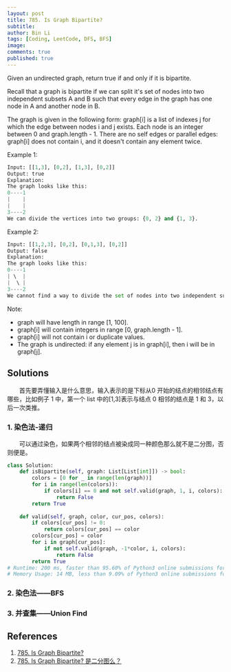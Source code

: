 ```yaml
---
layout: post
title: 785. Is Graph Bipartite?
subtitle: 
author: Bin Li
tags: [Coding, LeetCode, DFS, BFS]
image: 
comments: true
published: true
---
```


Given an undirected graph, return true if and only if it is bipartite.

Recall that a graph is bipartite if we can split it's set of nodes into two independent subsets A and B such that every edge in the graph has one node in A and another node in B.

The graph is given in the following form: graph[i] is a list of indexes j for which the edge between nodes i and j exists.  Each node is an integer between 0 and graph.length - 1.  There are no self edges or parallel edges: graph[i] does not contain i, and it doesn't contain any element twice.

Example 1:
```python
Input: [[1,3], [0,2], [1,3], [0,2]]
Output: true
Explanation: 
The graph looks like this:
0----1
|    |
|    |
3----2
We can divide the vertices into two groups: {0, 2} and {1, 3}.
```
Example 2:
```python
Input: [[1,2,3], [0,2], [0,1,3], [0,2]]
Output: false
Explanation: 
The graph looks like this:
0----1
| \  |
|  \ |
3----2
We cannot find a way to divide the set of nodes into two independent subsets.
```

Note:
* graph will have length in range [1, 100].
* graph[i] will contain integers in range [0, graph.length - 1].
* graph[i] will not contain i or duplicate values.
* The graph is undirected: if any element j is in graph[i], then i will be in graph[j].

## Solutions
　　首先要弄懂输入是什么意思，输入表示的是下标从0 开始的结点的相邻结点有哪些，比如例子 1 中，第一个 list 中的[1,3]表示与结点 0 相邻的结点是 1 和 3，以后一次类推。
### 1. 染色法-递归
　　可以通过染色，如果两个相邻的结点被染成同一种颜色那么就不是二分图，否则便是。

```python
class Solution:
    def isBipartite(self, graph: List[List[int]]) -> bool:
        colors = [0 for _ in range(len(graph))]
        for i in range(len(colors)):
            if colors[i] == 0 and not self.valid(graph, 1, i, colors):
                return False
        return True
    
    def valid(self, graph, color, cur_pos, colors):
        if colors[cur_pos] != 0:
            return colors[cur_pos] == color
        colors[cur_pos] = color
        for i in graph[cur_pos]:
            if not self.valid(graph, -1*color, i, colors):
                return False
        return True
# Runtime: 200 ms, faster than 95.60% of Python3 online submissions for Is Graph Bipartite?.
# Memory Usage: 14 MB, less than 9.09% of Python3 online submissions for Is Graph Bipartite?.
```

### 2. 染色法——BFS
### 3. 并查集——Union Find
## References
1. [785. Is Graph Bipartite?](https://leetcode.com/problems/is-graph-bipartite/)
2. [785. Is Graph Bipartite? 是二分图么？](https://www.cnblogs.com/grandyang/p/8519566.html)